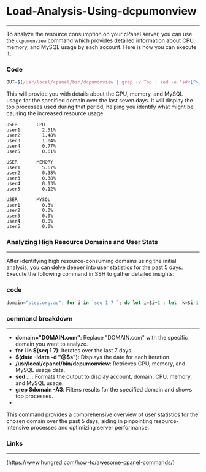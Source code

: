 # Load-Analysis-Using-dcpumonview
***
To analyze the resource consumption on your cPanel server, you can use the `dcpumonview` command which provides detailed information about CPU, memory, and MySQL usage by each account. Here is how you can execute it:

### Code
``` js
OUT=$(/usr/local/cpanel/bin/dcpumonview | grep -v Top | sed -e 's#<[^>]*># #g' | while read i ; do NF=`echo $i | awk {'print NF'}` ; if [[ "$NF" == "5" ]] ; then USER=`echo $i | awk {'print $1'}`; OWNER=`grep -e "^OWNER=" /var/cpanel/users/$USER | cut -d= -f2` ; echo "$OWNER $i"; fi ; done) ; (echo "USER CPU" ; echo "$OUT" | sort -nrk4 | awk '{printf "%s %s%\n",$2,$4}' | head -5) | column -t ;echo;(echo -e "USER MEMORY" ; echo "$OUT" | sort -nrk5 | awk '{printf "%s %s%\n",$2,$5}' | head -5) | column -t ;echo;(echo -e "USER MYSQL" ; echo "$OUT" | sort -nrk6 | awk '{printf "%s %s%\n",$2,$6}' | head -5) | column -t ;
```
This will provide you with details about the CPU, memory, and MySQL usage for the specified domain over the last seven days. It will display the top processes used during that period, helping you identify what might be causing the increased resource usage.
```
USER       CPU
user1        2.51%
user2        1.48%
user3        1.04%
user4        0.77%
user5        0.61%

USER       MEMORY
user1        5.67%
user2        0.38%
user3        0.38%
user4        0.13%
user5        0.12%

USER       MYSQL
user1        0.3%
user2        0.0%
user3        0.0%
user4        0.0%
user5        0.0%
```

### Analyzing High Resource Domains and User Stats
***
After identifying high resource-consuming domains using the initial analysis, you can delve deeper into user statistics for the past 5 days. Execute the following command in SSH to gather detailed insights:
### code
``` js
domain="step.org.au"; for i in `seq 1 7 `; do let i=$i+1 ; let  k=$i-1 ; let s="$(date +%s) - (k-1)*86400"; let t="$(date +%s) - (k-2)*86400"; echo `date -Idate -d @$s`; /usr/local/cpanel/bin/dcpumonview `date -d @$s +%s` `date -d @$t +%s` | sed -r -e 's@^<tr bgcolor=#[[:xdigit:]]+><td>(.*)</td><td>(.*)</td><td>(.*)</td><td>(.*)</td><td>(.*)</td></tr>$@Account: \1\tDomain: \2\tCPU: \3\tMem: \4\tMySQL: \5@' -e 's@^<tr><td>Top Process</td><td>(.*)</td><td colspan=3>(.*)</td></tr>$@\1 - \2@' | grep $domain -A3 ; done
```

### command breakdown
***
- **domain="DOMAIN.com"**: Replace "DOMAIN.com" with the specific domain you want to analyze.
- **for i in $(seq 1 7)**: Iterates over the last 7 days.
- **$(date -Idate -d "@$s")**: Displays the date for each iteration.
- **/usr/local/cpanel/bin/dcpumonview**: Retrieves CPU, memory, and MySQL usage data.
- **sed ...**: Formats the output to display account, domain, CPU, memory, and MySQL usage.
- **grep $domain -A3**: Filters results for the specified domain and shows top processes.
- 
This command provides a comprehensive overview of user statistics for the chosen domain over the past 5 days, aiding in pinpointing resource-intensive processes and optimizing server performance.

### Links
***
(https://www.hungred.com/how-to/awesome-cpanel-commands/)
